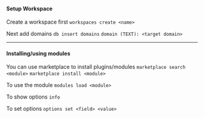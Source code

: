 #### Setup Workspace

Create a workspace first
`workspaces create <name>`

Next add domains
`db insert domains`
`domain (TEXT): <target domain>`


---

#### Installing/using modules

You can use marketplace to install plugins/modules
`marketplace search <module>`
`marketplace install <module>`

To use the module
`modules load <module>`

To show options
`info`

To set options
`options set <field> <value>`